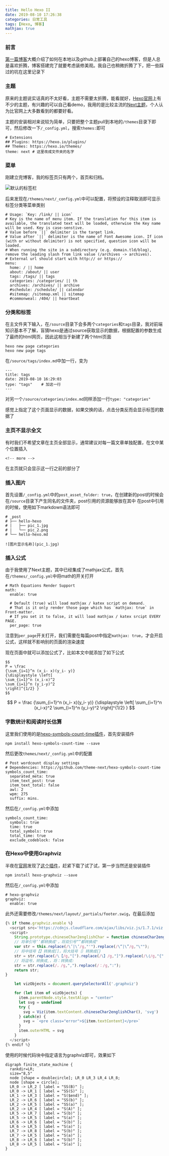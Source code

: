 ```yaml
---
title: Hello Hexo II
date: 2019-08-10 17:26:38
categories: 日常工具
tags: [Hexo, 博客]
mathjax: true
---
```


### 前言
[第一篇博客](https://huangsunyang.github.io/2019/08/09/hello-world/)大概介绍了如何在本地以及github上部署自己的hexo博客，但是人总是喜欢折腾，博客搭建完了就要考虑装修美观。我自己也稍微折腾了下，把一些踩过的坑在这里记录下

### 主题
原来的主题说实话真的不太好看，主题不需要太折腾，能看就好，[Hexo官网](https://hexo.io/themes/)上有不少的主题，有兴趣的可以自己看demo，我用的是比较主流的[Next主题](https://github.com/theme-next/hexo-theme-next)，个人认为比官网上大多数看到的都要好看。

主题的安装相对来说较为简单，只要把整个主题pull到本地的`/themes`目录下即可，然后修改一下`/_config.yml`，搜索`themes:`即可
```
# Extensions
## Plugins: https://hexo.io/plugins/
## Themes: https://hexo.io/themes/
theme: next # 这里改成文件夹的名字
```

<!-- more -->

### 菜单
刚建立完博客，我的标签页只有两个，首页和归档。

![默认的标签栏](origin_menu.png)

后来发现在`/themes/next/_config.yml`中可以配置，将预设的注释取消即可显示标签分类等菜单类别

```
# Usage: `Key: /link/ || icon`
# Key is the name of menu item. If the translation for this item is available, the translated text will be loaded, otherwise the Key name will be used. Key is case-senstive.
# Value before `||` delimiter is the target link.
# Value after `||` delimiter is the name of Font Awesome icon. If icon (with or without delimiter) is not specified, question icon will be loaded.
# When running the site in a subdirectory (e.g. domain.tld/blog), remove the leading slash from link value (/archives -> archives).
# External url should start with http:// or https://
menu:
  home: / || home
  about: /about/ || user
  tags: /tags/ || tags
  categories: /categories/ || th
  archives: /archives/ || archive
  #schedule: /schedule/ || calendar
  #sitemap: /sitemap.xml || sitemap
  #commonweal: /404/ || heartbeat
```

### 分类和标签
在主文件夹下输入，在`/source`目录下会多两个`categories`和`tags`目录，我对前端知识基本不了解，盲猜hexo是通过source获取显示的数据，根据配置的参数生成了最终的html网页，因此这相当于新建了两个html页面
```
hexo new page categories
hexo new page tags
```

在`/source/tags/index.md`中加一行，变为
```
---
title: tags
date: 2019-08-10 16:29:03
type: "tags"	# 加这一行
---
```

对另一个`/source/categories/index.md`同样添加一行`type: "categories"`

感觉上指定了这个页面显示的数据，如果交换的话，点击分类反而会显示标签的数据了


### 主页不显示全文

有时我们不希望文章在主页全部显示，通常建议对每一篇文章单独配置，在文中某个位置插入
```
<!-- more -->
```
在主页就只会显示这一行之前的部分了


### 插入图片
首先设置`/_config.yml`中的`post_asset_folder: true`，在创建新的post的时候会在`/source`目录下产生同名的文件夹，post引用的资源能够放在其中
在post中引用的时候，使用如下markdown语法即可
```
# _post
# ├── hello-hexo
# |   ├── pic_1.jpg
# |   └── pic_2.png
# └── hello-hexo.md

![图片显示名称](pic_1.jpg)
```

### 插入公式
由于我使用了Next主题，其中已经集成了mathjax公式，首先在`/themes/_config.yml`中将math的开关打开

```
# Math Equations Render Support
math:
  enable: true

  # Default (true) will load mathjax / katex script on demand.
  # That is it only render those page which has `mathjax: true` in Front-matter.
  # If you set it to false, it will load mathjax / katex srcipt EVERY PAGE.
  per_page: true
```

注意到`per_page`开关打开，我们需要在每篇post中指定`mathjax: true`，才会开启公式，这样就不影响别的页面的渲染速度

现在页面中就可以添加公式了，比如本文中就添加了如下公式
```
$$
P = \frac
{\sum_{i=1}^n (x_i- x)(y_i- y)}
{\displaystyle \left[
\sum_{i=1}^n (x_i-x)^2
\sum_{i=1}^n (y_i-y)^2
\right]^{1/2} }
$$
```

$$
P = \frac
{\sum_{i=1}^n (x_i- x)(y_i- y)}
{\displaystyle \left[
\sum_{i=1}^n (x_i-x)^2
\sum_{i=1}^n (y_i-y)^2
\right]^{1/2} }
$$

### 字数统计和阅读时长估算
这里我们使用的是[hexo-symbols-count-time插件](https://github.com/theme-next/hexo-symbols-count-time)，首先安装插件
```
npm install hexo-symbols-count-time --save
```

然后更改`themes/next/_config.yml`中的配置
```config
# Post wordcount display settings
# Dependencies: https://github.com/theme-next/hexo-symbols-count-time
symbols_count_time:
  separated_meta: true
  item_text_post: true
  item_text_total: false
  awl: 2
  wpm: 275
  suffix: mins.
```

然后在`/_config.yml`中添加
```
symbols_count_time:
  symbols: true
  time: true
  total_symbols: true
  total_time: true
  exclude_codeblock: false
```

### 在Hexo中使用Graphviz
半夜在[官网](https://hexo.io/plugins/)发现了[这个插件](https://github.com/sounak98/hexo-graphviz)，赶紧下载了试了试，第一步当然还是安装插件
```
npm install hexo-graphviz --save
```

然后在`/_config.yml`中添加
```
# hexo-graphviz
graphviz:
  enable: true
```

此外还需要修改`/themes/next/layout/_partials/footer.swig`，在最后添加
```javascript
{% if theme.graphviz.enable %}
  <script src='https://cdnjs.cloudflare.com/ajax/libs/viz.js/1.7.1/viz.js'></script>
  <script>
    String.prototype.chineseChar2englishChar = function chineseChar2englishChar(){
    // 将单引号‘’都转换成'，将双引号“”都转换成"
    var str = this.replace(/\’|\‘/g,"'").replace(/\“|\”/g,"\"");
    // 将中括号【】转换成[]，将大括号｛｝转换成{}
    str = str.replace(/\【/g,"[").replace(/\】/g,"]").replace(/\｛/g,"{").replace(/\｝/g,"}");
    // 将逗号，转换成,，将：转换成:
    str = str.replace(/，/g,",").replace(/：/g,":");
    return str;
}

    let vizObjects = document.querySelectorAll('.graphviz')

    for (let item of vizObjects) {
      item.parentNode.style.textAlign = "center"
      let svg = undefined
      try {
        svg = Viz(item.textContent.chineseChar2englishChar(), 'svg')
      } catch(e) {
        svg = `<pre class="error">${item.textContent}</pre>`
      }
      item.outerHTML = svg
    }
  </script>
{% endif %}
```


使用的时候代码块中指定语言为graphviz即可，效果如下

```graphviz
digraph finite_state_machine {
  rankdir=LR;
  size="8,5"
  node [shape = doublecircle]; LR_0 LR_3 LR_4 LR_8;
  node [shape = circle];
  LR_0 -> LR_2 [ label = "SS(B)" ];
  LR_0 -> LR_1 [ label = "SS(S)" ];
  LR_1 -> LR_3 [ label = "S($end)" ];
  LR_2 -> LR_6 [ label = "SS(b)" ];
  LR_2 -> LR_5 [ label = "SS(a)" ];
  LR_2 -> LR_4 [ label = "S(A)" ];
  LR_5 -> LR_7 [ label = "S(b)" ];
  LR_5 -> LR_5 [ label = "S(a)" ];
  LR_6 -> LR_6 [ label = "S(b)" ];
  LR_6 -> LR_5 [ label = "S(a)" ];
  LR_7 -> LR_8 [ label = "S(b)" ];
  LR_7 -> LR_5 [ label = "S(a)" ];
  LR_8 -> LR_6 [ label = "S(b)" ];
  LR_8 -> LR_5 [ label = "S(a)" ];
}
```